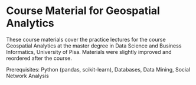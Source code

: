 # Course Material for **Geospatial Analytics**

These course materials cover the practice lectures for the course Geospatial Analytics at the master degree in Data Science and Business Informatics, University of Pisa. Materials were slightly improved and reordered after the course.

Prerequisites: Python (pandas, scikit-learn), Databases, Data Mining, Social Network Analysis
